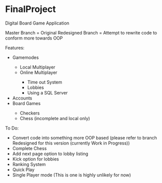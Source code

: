 # FinalProject

Digital Board Game Application

Master Branch = Original
Redesigned Branch = Attempt to rewrite code to conform more towards OOP

Features:

<ul>
  <li>Gamemodes</li>
  <ul>
    <li>Local Multiplayer</li>
    <li>Online Multiplayer</li>
      <ul>
        <li>Time out System</li>
        <li>Lobbies</li>
        <li>Using a SQL Server</li>
      </ul>
  </ul>
  <li>Accounts</li>
  <li>Board Games</li>
  <ul>
    <li>Checkers</li>
    <li>Chess (incomplete and local only)</li>
  </ul>
</ul>

To Do:
<ul>
  <li>Convert code into something more OOP based (please refer to branch Redesigned for this version (currently Work in Progress))</li>
  <li>Complete Chess</li>
  <li>Add next page option to lobby listing</li>
  <li>Kick option for lobbies</li>
  <li>Ranking System</li>
  <li>Quick Play</li>
  <li>Single Player mode (This is one is highly unlikely for now)</li>
</ul>
